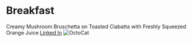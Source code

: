 # Breakfast
Creamy Mushroom Bruschetta on Toasted Ciabatta with Freshly Squeezed Orange Juice
[Linked In](https://www.linkedin.com/in/brandon-mcinerney-921bbb200/)
![OctoCat](https://res.cloudinary.com/practicaldev/image/fetch/s--MNvD_xtu--/c_limit%2Cf_auto%2Cfl_progressive%2Cq_auto%2Cw_880/https://i.postimg.cc/G3PbcZL2/octocat-2.png)

